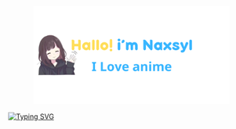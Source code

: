 <p align="center"><a href="https://github.com/Naxsyl"><img height=200px alt="Hello, I'm Naxsyl. I Love Anime" src="img/banner.png" /></a></p>

<a href="https://git.io/typing-svg"><img src="https://readme-typing-svg.herokuapp.com?font=Fira+Code&weight=600&pause=1000&center=true&vCenter=true&random=false&width=435&lines=Newbie+Programmer;Back-end+web+and+app+developer;Learn+Something+Interesting" alt="Typing SVG" /></a>
